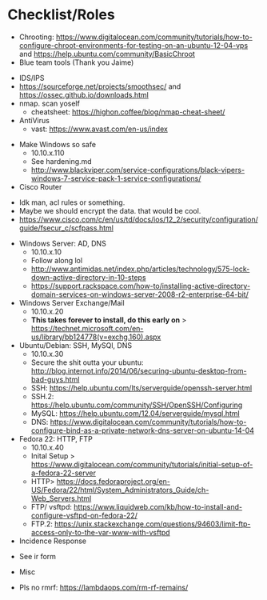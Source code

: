 # Checklist/Roles
- Chrooting: https://www.digitalocean.com/community/tutorials/how-to-configure-chroot-environments-for-testing-on-an-ubuntu-12-04-vps and https://help.ubuntu.com/community/BasicChroot
- Blue team tools (Thank you Jaime)
 * IDS/IPS
 * https://sourceforge.net/projects/smoothsec/ and https://ossec.github.io/downloads.html
 * nmap. scan yoself
   * cheatsheet: https://highon.coffee/blog/nmap-cheat-sheet/
 * AntiVirus
    * vast: https://www.avast.com/en-us/index
- Make Windows so safe
  * 10.10.x.110
  * See hardening.md
  * http://www.blackviper.com/service-configurations/black-vipers-windows-7-service-pack-1-service-configurations/
- Cisco Router
 * Idk man, acl rules or something.
 * Maybe we should encrypt the data. that would be cool.
 * https://www.cisco.com/c/en/us/td/docs/ios/12_2/security/configuration/guide/fsecur_c/scfpass.html
- Windows Server: AD, DNS
  * 10.10.x.10
  * Follow along lol
  * http://www.antimidas.net/index.php/articles/technology/575-lock-down-active-directory-in-10-steps 
  * https://support.rackspace.com/how-to/installing-active-directory-domain-services-on-windows-server-2008-r2-enterprise-64-bit/
- Windows Server Exchange/Mail
  * 10.10.x.20
  * **This takes forever to install, do this early on** > https://technet.microsoft.com/en-us/library/bb124778(v=exchg.160).aspx
- Ubuntu/Debian: SSH, MySQl, DNS
  * 10.10.x.30
  * Secure the shit outta your ubuntu: http://blog.internot.info/2014/06/securing-ubuntu-desktop-from-bad-guys.html
  * SSH: https://help.ubuntu.com/lts/serverguide/openssh-server.html
  * SSH.2: https://help.ubuntu.com/community/SSH/OpenSSH/Configuring
  * MySQL: https://help.ubuntu.com/12.04/serverguide/mysql.html
  * DNS: https://www.digitalocean.com/community/tutorials/how-to-configure-bind-as-a-private-network-dns-server-on-ubuntu-14-04
- Fedora 22: HTTP, FTP
  * 10.10.x.40
  * Inital Setup > https://www.digitalocean.com/community/tutorials/initial-setup-of-a-fedora-22-server
  * HTTP> https://docs.fedoraproject.org/en-US/Fedora/22/html/System_Administrators_Guide/ch-Web_Servers.html
  * FTP/ vsftpd: https://www.liquidweb.com/kb/how-to-install-and-configure-vsftpd-on-fedora-22/
  * FTP.2: https://unix.stackexchange.com/questions/94603/limit-ftp-access-only-to-the-var-www-with-vsftpd
- Incidence Response
 * See ir form
- Misc
 * Pls no rmrf: https://lambdaops.com/rm-rf-remains/


